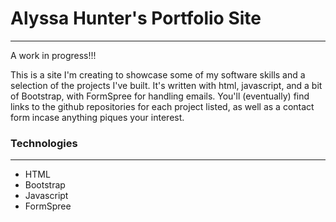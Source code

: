 # Alyssa Hunter's Portfolio Site
***
A work in progress!!!

This is a site I'm creating to showcase some of my software skills and a selection of the projects I've built. It's written with html, javascript, and a bit of Bootstrap, with FormSpree for handling emails. You'll (eventually) find links to the github repositories for each project listed, as well as a contact form incase anything piques your interest. 

### Technologies
***
* HTML
* Bootstrap
* Javascript
* FormSpree

